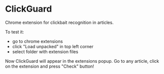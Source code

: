 # ClickGuard

Chrome extension for clickbait recognition in articles.

To test it:
- go to chrome extensions
- click "Load unpacked" in top left corner
- select folder with extension files

Now ClickGuard will appear in the extensions popup. Go to any article, click on the extension and press "Check" button!